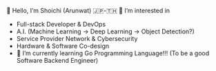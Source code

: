 👋 Hello, I’m Shoichi (Arunwat) 🇯🇵-🇹🇭
👀 I’m interested in 
- Full-stack Developer & DevOps
- A.I. (Machine Learning -> Deep Learning -> Object Detection?)
- Service Provider Network & Cybersecurity
- Hardware & Software Co-design
- 🌱 I’m currently learning Go Programming Language!!! (To be a good Software Backend Engineer)
